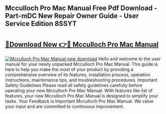 ## Mcculloch Pro Mac Manual Free Pdf Download - Part-mDC New Repair Owner Guide - User Service Edition 8SSYT

# <h2><a href="http://bc74929.oget.top/?id=Mcculloch+Pro+Mac+Manual">🔗Download New 👉🔴 Mcculloch Pro Mac Manual</a></h2>

[![Mcculloch Pro Mac Manual new download](https://i.imgur.com/5g1atiW.png)](http://bc74929.oget.top/?id=Mcculloch+Pro+Mac+Manual)
Hello and welcome to the user manual for your newly unpacked Mcculloch Pro Mac Manual. This guide is here to help you make the most of your product by providing a comprehensive overview of its features, installation process, operation instructions, maintenance tips, and troubleshooting procedures. Important Safety Guidelines Please read all safety guidelines carefully before operating your new Mcculloch Pro Mac Manual. With features like list of features, your new Mcculloch Pro Mac Manual is designed to simplify your tasks. Your Feedback is Important Mcculloch Pro Mac Manual. We value your input and are committed to continuous improvement.

